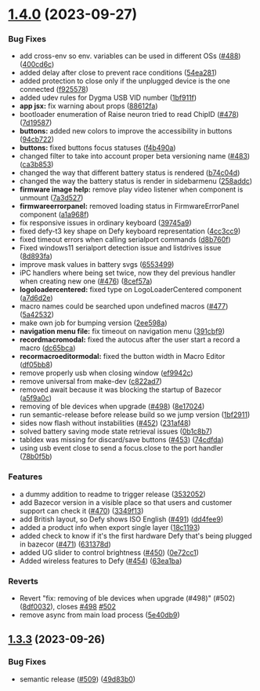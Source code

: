 # [1.4.0](https://github.com/Dygmalab/Bazecor/compare/v1.3.3...v1.4.0) (2023-09-27)


### Bug Fixes

* add cross-env so env. variables can be used in different OSs ([#488](https://github.com/Dygmalab/Bazecor/issues/488)) ([400cd6c](https://github.com/Dygmalab/Bazecor/commit/400cd6c9d861bf3566a02a2aa3c36f5a73f5dcbd))
* added delay after close to prevent race conditions ([54ea281](https://github.com/Dygmalab/Bazecor/commit/54ea28178c50f96248f2a77e9c0fd9d7698911ed))
* added protection to close only if the unplugged device is the one connected ([f925578](https://github.com/Dygmalab/Bazecor/commit/f9255789186e7d5ce51abd5a5cb5981a7ffbdf38))
* added udev rules for Dygma USB VID number ([1bf911f](https://github.com/Dygmalab/Bazecor/commit/1bf911f52e119a86a3190c4359f73e7c7d1cab14))
* **app jsx:** fix warning about props ([88612fa](https://github.com/Dygmalab/Bazecor/commit/88612fa5af038638606cee0b81020be17078496a))
* bootloader enumeration of Raise neuron tried to read ChipID ([#478](https://github.com/Dygmalab/Bazecor/issues/478)) ([7d19587](https://github.com/Dygmalab/Bazecor/commit/7d19587c857830f482eaaa2782e573660bd181d7))
* **buttons:** added new colors to improve the accessibility in buttons ([94cb722](https://github.com/Dygmalab/Bazecor/commit/94cb7229cded220a06df80dbcd271d8ea768f96b))
* **buttons:** fixed buttons focus statuses ([f4b490a](https://github.com/Dygmalab/Bazecor/commit/f4b490ad4d715f402424c0e4f49647d7ab2ed91c))
* changed filter to take into account proper beta versioning name ([#483](https://github.com/Dygmalab/Bazecor/issues/483)) ([ca3b853](https://github.com/Dygmalab/Bazecor/commit/ca3b85367995cc4867844b07757dc9ded9736c1e))
* changed the way that different battery status is rendered ([b74c04d](https://github.com/Dygmalab/Bazecor/commit/b74c04d2c9e929d55f935a90d47d177af20d9448))
* changed the way the battery status is render in sidebarmenu ([258addc](https://github.com/Dygmalab/Bazecor/commit/258addcf0da009ca45b4b97a40c3d1494a479125))
* **firmware image help:** remove play video listener when component is unmount ([7a3d527](https://github.com/Dygmalab/Bazecor/commit/7a3d527d5572345447d5e229aa6214c6f9117f7b))
* **firmwareerrorpanel:** removed loading status in FirmwareErrorPanel component ([a1a968f](https://github.com/Dygmalab/Bazecor/commit/a1a968f8606ae0c1141b27213d366a4da17b1bc3))
* fix responsive issues in ordinary keyboard ([39745a9](https://github.com/Dygmalab/Bazecor/commit/39745a98ee05948b65185c8798df248a0731b1fb))
* fixed defy-t3 key shape on Defy keyboard representation ([4cc3cc9](https://github.com/Dygmalab/Bazecor/commit/4cc3cc935530361e63d489e808d279fec111ae86))
* fixed timeout errors when calling serialport commands ([d8b760f](https://github.com/Dygmalab/Bazecor/commit/d8b760f32851ca5362b3e19bba908a219c3f46ef))
* Fixed windows11 serialport detection issue and listdrives issue ([8d893fa](https://github.com/Dygmalab/Bazecor/commit/8d893fa9f3651658dfd8d954e162ae49d26264ce))
* improve mask values in battery svgs ([6553499](https://github.com/Dygmalab/Bazecor/commit/655349993aa95c916c31d8d3bf9fdd40a3b91f74))
* iPC handlers where being set twice, now they del previous handler when creating new one ([#476](https://github.com/Dygmalab/Bazecor/issues/476)) ([8cef57a](https://github.com/Dygmalab/Bazecor/commit/8cef57a1d4ca0847166ce325a8d6f47f8c7f88f8))
* **logoloadercentered:** fixed type on LogoLoaderCentered component ([a7d6d2e](https://github.com/Dygmalab/Bazecor/commit/a7d6d2ede0d76043bf30ac7df6a564671909375d))
* macro names could be searched upon undefined macros ([#477](https://github.com/Dygmalab/Bazecor/issues/477)) ([5a42532](https://github.com/Dygmalab/Bazecor/commit/5a42532ea9e6fb1a028c9e851f313da4c0d2f700))
* make own job for bumping version ([2ee598a](https://github.com/Dygmalab/Bazecor/commit/2ee598a92725cf20e2d48f46402ac58793be6802))
* **navigation menu file:** fix timeout on navigation menu ([391cbf9](https://github.com/Dygmalab/Bazecor/commit/391cbf99f25944f393c0967a9a6da3e3e9d8567b))
* **recordmacromodal:** fixed the autocus after the user start a record a macro ([dc65bca](https://github.com/Dygmalab/Bazecor/commit/dc65bca4a5d274e23ec534ef1520af412fd96e2f))
* **recormacroeditormodal:** fixed the button width in Macro Editor ([df05bb8](https://github.com/Dygmalab/Bazecor/commit/df05bb8f9ba06e6b2195fd81eefbedec599270e7))
* remove properly usb when closing window ([ef9942c](https://github.com/Dygmalab/Bazecor/commit/ef9942cf5f60f309a15c48f8383f02b6c118c872))
* remove universal from make-dev ([c822ad7](https://github.com/Dygmalab/Bazecor/commit/c822ad7e598a373fda9ea7cf333e1f76b6aca21c))
* removed await because it was blocking the startup of Bazecor ([a5f9a0c](https://github.com/Dygmalab/Bazecor/commit/a5f9a0cc03beb010d1a0c9c0e62d6c8d6021fc7b))
* removing of ble devices when upgrade ([#498](https://github.com/Dygmalab/Bazecor/issues/498)) ([8e17024](https://github.com/Dygmalab/Bazecor/commit/8e17024647412c2d7d36e5ed1489d9f749872543))
* run semantic-release before release build so we jump version ([1bf2911](https://github.com/Dygmalab/Bazecor/commit/1bf2911c625ea7bca4016895173537204a51d849))
* sides now flash without instabilities ([#452](https://github.com/Dygmalab/Bazecor/issues/452)) ([231af48](https://github.com/Dygmalab/Bazecor/commit/231af48a9b16fb525e7ebabab6a4786ba17caaf4))
* solved battery saving mode state retrieval issues ([0b1c8b7](https://github.com/Dygmalab/Bazecor/commit/0b1c8b753937f48be7ffa831675b93cdd5de3867))
* tabIdex was missing for discard/save buttons ([#453](https://github.com/Dygmalab/Bazecor/issues/453)) ([74cdfda](https://github.com/Dygmalab/Bazecor/commit/74cdfda13443b76b09e23711ff50c8a8e92eb468))
* using usb event close to send a focus.close to the port handler ([78b0f5b](https://github.com/Dygmalab/Bazecor/commit/78b0f5b4a09e1c44028bef758a698cf95e50c65b))


### Features

* a dummy addition to readme to trigger release ([3532052](https://github.com/Dygmalab/Bazecor/commit/35320524bc6897359e1ef577c52bd376dc703bae))
* add Bazecor version in a visible place so that users and customer support can check it ([#470](https://github.com/Dygmalab/Bazecor/issues/470)) ([3349f13](https://github.com/Dygmalab/Bazecor/commit/3349f13b699140cea5d0056088004113c2e300eb))
* add British layout, so Defy shows ISO English ([#491](https://github.com/Dygmalab/Bazecor/issues/491)) ([dd4fee9](https://github.com/Dygmalab/Bazecor/commit/dd4fee9951b78cb76529b4b53ce814e86a2c5adf))
* added a product info when export single layer ([18c1193](https://github.com/Dygmalab/Bazecor/commit/18c1193ac16a32a6e23294c343e79d47e560e1a0))
* added check to know if it's the first hardware Defy that's being plugged in bazecor ([#471](https://github.com/Dygmalab/Bazecor/issues/471)) ([631378d](https://github.com/Dygmalab/Bazecor/commit/631378d0a3603b1b2b579dc2a9b439fd3994a9d9))
* added UG slider to control brightness ([#450](https://github.com/Dygmalab/Bazecor/issues/450)) ([0e72cc1](https://github.com/Dygmalab/Bazecor/commit/0e72cc1443eebed28e2ab6abf7ea322b9096b934))
* Added wireless features to Defy ([#454](https://github.com/Dygmalab/Bazecor/issues/454)) ([63ea1ba](https://github.com/Dygmalab/Bazecor/commit/63ea1ba3d124c53bc998591f8c9dc40938a66618))


### Reverts

* Revert "fix: removing of ble devices when upgrade (#498)" (#502) ([8df0032](https://github.com/Dygmalab/Bazecor/commit/8df00320b5f6bd473d41a83161d3a761166400fa)), closes [#498](https://github.com/Dygmalab/Bazecor/issues/498) [#502](https://github.com/Dygmalab/Bazecor/issues/502)
* remove async from main load process ([5e40db9](https://github.com/Dygmalab/Bazecor/commit/5e40db955a2c29fea14929971e0f78b1a5fe83dc))

## [1.3.3](https://github.com/Dygmalab/Bazecor/compare/v1.3.2...v1.3.3) (2023-09-26)


### Bug Fixes

* semantic release ([#509](https://github.com/Dygmalab/Bazecor/issues/509)) ([49d83b0](https://github.com/Dygmalab/Bazecor/commit/49d83b007194b66db6e29ef601f462e58330f786))
